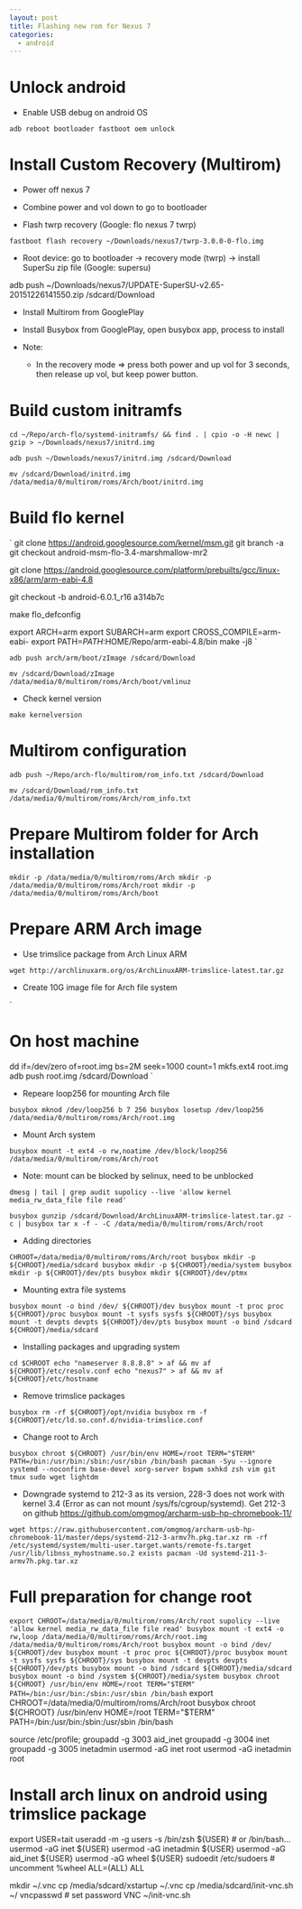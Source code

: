 ```yaml
---
layout: post
title: Flashing new rom for Nexus 7
categories:
  - android
---
```


# Unlock android

- Enable USB debug on android OS

`
adb reboot bootloader
fastboot oem unlock
`

# Install Custom Recovery (Multirom)

- Power off nexus 7

- Combine power and vol down to go to bootloader

- Flash twrp recovery (Google: flo nexus 7 twrp)

`
fastboot flash recovery ~/Downloads/nexus7/twrp-3.0.0-0-flo.img
`

- Root device: go to bootloader -> recovery mode (twrp) -> install SuperSu zip file (Google: supersu)

adb push ~/Downloads/nexus7/UPDATE-SuperSU-v2.65-20151226141550.zip /sdcard/Download

- Install Multirom from GooglePlay

- Install Busybox from GooglePlay, open busybox app, process to install

- Note:
    + In the recovery mode => press both power and up vol for 3 seconds, then release up vol, but keep power button.

# Build custom initramfs

`
cd ~/Repo/arch-flo/systemd-initramfs/ && find . | cpio -o -H newc | gzip > ~/Downloads/nexus7/initrd.img 
`

`
adb push ~/Downloads/nexus7/initrd.img /sdcard/Download
`

`
mv /sdcard/Download/initrd.img /data/media/0/multirom/roms/Arch/boot/initrd.img
`

# Build flo kernel

`
git clone https://android.googlesource.com/kernel/msm.git
git branch -a
git checkout android-msm-flo-3.4-marshmallow-mr2

git clone https://android.googlesource.com/platform/prebuilts/gcc/linux-x86/arm/arm-eabi-4.8

git checkout -b android-6.0.1_r16 a314b7c

make flo_defconfig

export ARCH=arm
export SUBARCH=arm
export CROSS_COMPILE=arm-eabi- 
export PATH=$PATH:$HOME/Repo/arm-eabi-4.8/bin
make -j8
`

`
adb push arch/arm/boot/zImage /sdcard/Download
`

`
mv /sdcard/Download/zImage /data/media/0/multirom/roms/Arch/boot/vmlinuz
`

- Check kernel version

`
make kernelversion
`

# Multirom configuration

`
adb push ~/Repo/arch-flo/multirom/rom_info.txt /sdcard/Download
`

`
mv /sdcard/Download/rom_info.txt /data/media/0/multirom/roms/Arch/rom_info.txt
`

# Prepare Multirom folder for Arch installation

`
mkdir -p /data/media/0/multirom/roms/Arch
mkdir -p /data/media/0/multirom/roms/Arch/root
mkdir -p /data/media/0/multirom/roms/Arch/boot
`
 
# Prepare ARM Arch image

- Use trimslice package from Arch Linux ARM

`
wget http://archlinuxarm.org/os/ArchLinuxARM-trimslice-latest.tar.gz
`

- Create 10G image file for Arch file system

`
# On host machine
dd if=/dev/zero of=root.img bs=2M seek=1000 count=1
mkfs.ext4 root.img
adb push root.img /sdcard/Download
`

- Repeare loop256 for mounting Arch file

`
busybox mknod /dev/loop256 b 7 256
busybox losetup /dev/loop256 /data/media/0/multirom/roms/Arch/root.img
`

- Mount Arch system

`
busybox mount -t ext4 -o rw,noatime /dev/block/loop256 /data/media/0/multirom/roms/Arch/root
`

- Note: mount can be blocked by selinux, need to be unblocked

`
dmesg | tail | grep audit
supolicy --live 'allow kernel media_rw_data_file file read'
`

`
busybox gunzip /sdcard/Download/ArchLinuxARM-trimslice-latest.tar.gz -c | busybox tar x -f - -C /data/media/0/multirom/roms/Arch/root
`

- Adding directories

`
CHROOT=/data/media/0/multirom/roms/Arch/root
busybox mkdir -p ${CHROOT}/media/sdcard
busybox mkdir -p ${CHROOT}/media/system
busybox mkdir -p ${CHROOT}/dev/pts
busybox mkdir ${CHROOT}/dev/ptmx
`

- Mounting extra file systems

`
busybox mount -o bind /dev/ ${CHROOT}/dev
busybox mount -t proc proc ${CHROOT}/proc
busybox mount -t sysfs sysfs ${CHROOT}/sys
busybox mount -t devpts devpts ${CHROOT}/dev/pts
busybox mount -o bind /sdcard ${CHROOT}/media/sdcard
`

- Installing packages and upgrading system

`
cd $CHROOT
echo "nameserver 8.8.8.8" > af && mv af ${CHROOT}/etc/resolv.conf
echo "nexus7" > af && mv af ${CHROOT}/etc/hostname
`

- Remove trimslice packages

`
busybox rm -rf ${CHROOT}/opt/nvidia
busybox rm -f ${CHROOT}/etc/ld.so.conf.d/nvidia-trimslice.conf
`

- Change root to Arch

`
busybox chroot ${CHROOT} /usr/bin/env HOME=/root TERM="$TERM" PATH=/bin:/usr/bin:/sbin:/usr/sbin /bin/bash
pacman -Syu --ignore systemd --noconfirm base-devel xorg-server bspwm sxhkd zsh vim git tmux sudo wget lightdm
`

- Downgrade systemd to 212-3 as its version, 228-3 does not work with kernel 3.4 (Error as can not mount /sys/fs/cgroup/systemd). Get 212-3 on github https://github.com/omgmog/archarm-usb-hp-chromebook-11/

`
wget https://raw.githubusercontent.com/omgmog/archarm-usb-hp-chromebook-11/master/deps/systemd-212-3-armv7h.pkg.tar.xz
rm -rf /etc/systemd/system/multi-user.target.wants/remote-fs.target /usr/lib/libnss_myhostname.so.2 exists
pacman -Ud systemd-211-3-armv7h.pkg.tar.xz
`

# Full preparation for change root

`
export CHROOT=/data/media/0/multirom/roms/Arch/root
supolicy --live 'allow kernel media_rw_data_file file read'
busybox mount -t ext4 -o rw,loop /data/media/0/multirom/roms/Arch/root.img /data/media/0/multirom/roms/Arch/root
busybox mount -o bind /dev/ ${CHROOT}/dev
busybox mount -t proc proc ${CHROOT}/proc
busybox mount -t sysfs sysfs ${CHROOT}/sys
busybox mount -t devpts devpts ${CHROOT}/dev/pts
busybox mount -o bind /sdcard ${CHROOT}/media/sdcard
busybox mount -o bind /system ${CHROOT}/media/system
busybox chroot ${CHROOT} /usr/bin/env HOME=/root TERM="$TERM" PATH=/bin:/usr/bin:/sbin:/usr/sbin /bin/bash
`
export CHROOT=/data/media/0/multirom/roms/Arch/root
busybox chroot ${CHROOT} /usr/bin/env HOME=/root TERM="$TERM" PATH=/bin:/usr/bin:/sbin:/usr/sbin /bin/bash

source /etc/profile;
groupadd -g 3003 aid_inet
groupadd -g 3004 inet
groupadd -g 3005 inetadmin
usermod -aG inet root
usermod -aG inetadmin root






# Install arch linux on android using trimslice package

export USER=tait
useradd -m -g users -s /bin/zsh ${USER} # or /bin/bash...
usermod -aG inet ${USER}
usermod -aG inetadmin ${USER}
usermod -aG aid_inet ${USER}
usermod -aG wheel ${USER}
sudoedit /etc/sudoers # uncomment %wheel ALL=(ALL) ALL

mkdir ~/.vnc
cp /media/sdcard/xstartup ~/.vnc
cp /media/sdcard/init-vnc.sh ~/
vncpasswd # set password VNC
~/init-vnc.sh



